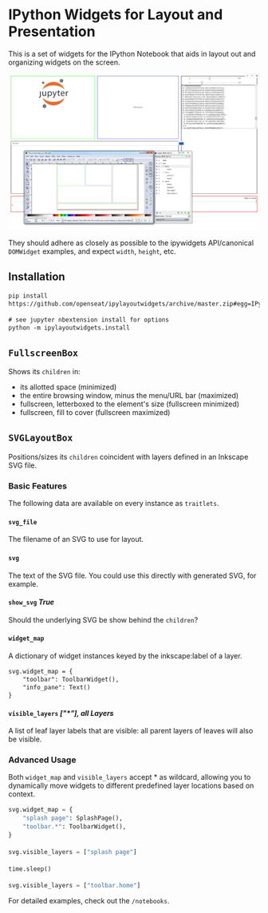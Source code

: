 # IPython Widgets for Layout and Presentation

This is a set of widgets for the IPython Notebook that aids in layout out and
organizing widgets on the screen.

![IPyLayoutWidgets Screenshot](./screenshot.png)

They should adhere as closely as possible to the ipywidgets API/canonical 
`DOMWidget` examples, and expect `width`, `height`, etc.

## Installation

```
pip install https://github.com/openseat/ipylayoutwidgets/archive/master.zip#egg=IPyLayoutWidgets

# see jupyter nbextension install for options
python -m ipylayoutwidgets.install
```


## `FullscreenBox`
Shows its `children` in:
- its allotted space (minimized)
- the entire browsing window, minus the menu/URL bar (maximized)
- fullscreen, letterboxed to the element's size (fullscreen minimized)
- fullscreen, fill to cover (fullscreen maximized)


## `SVGLayoutBox`
Positions/sizes its `children` coincident with layers defined in an Inkscape
SVG file.

### Basic Features
The following data are available on every instance as `traitlets`.

#### `svg_file`
The filename of an SVG to use for layout.

#### `svg`
The text of the SVG file. You could use this directly with generated SVG, for example.

#### `show_svg` _True_
Should the underlying SVG be show behind the `children`?

#### `widget_map`
A dictionary of widget instances keyed by the inkscape:label of a layer. 

```
svg.widget_map = {
    "toolbar": ToolbarWidget(),
    "info_pane": Text()
}
```

#### `visible_layers` _["*"], all Layers_
A list of leaf layer labels that are visible: all parent layers of leaves will also be visible.

### Advanced Usage
Both `widget_map` and `visible_layers` accept * as wildcard, allowing you to dynamically move 
widgets to different predefined layer locations based on context.

```python
svg.widget_map = {
    "splash page": SplashPage(),
    "toolbar.*": ToolbarWidget(),
}

svg.visible_layers = ["splash page"]

time.sleep()

svg.visible_layers = ["toolbar.home"]
```

For detailed examples, check out the `/notebooks`.